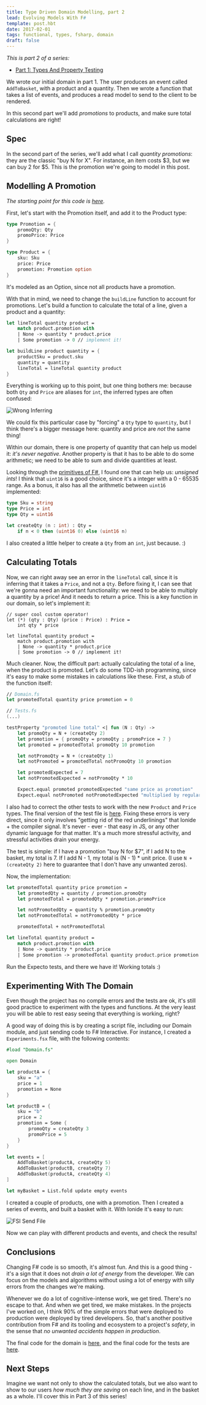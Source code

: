 ```yaml
---
title: Type Driven Domain Modelling, part 2
lead: Evolving Models With F#
template: post.hbt
date: 2017-02-01
tags: functional, types, fsharp, domain
draft: false
---
```


*This is part 2 of a series:*

* [Part 1: Types And Property Testing](http://lucasmreis.github.io/blog/type-driven-domain-modelling-part-1/)

We wrote our initial domain in part 1. The user produces an event called `AddToBasket`, with a product and a quantity. Then we wrote a function that takes a list of events, and produces a read model to send to the client to be rendered.

In this second part we'll add *promotions* to products, and make sure total calculations are right!

## Spec

In the second part of the series, we'll add what I call *quantity promotions*: they are the classic "buy N for X". For instance, an item costs $3, but we can buy 2 for $5. This is the promotion we're going to model in this post.

## Modelling A Promotion

*The starting point for this code is [here](https://github.com/lucasmreis/basket-promotions-kata/blob/master/BasketPromotions/DomainPart1.fs).*

First, let's start with the Promotion itself, and add it to the Product type:

```fsharp
type Promotion = {
    promoQty: Qty
    promoPrice: Price
}

type Product = {
    sku: Sku
    price: Price
    promotion: Promotion option
}
```

It's modeled as an Option, since not all products have a promotion.

With that in mind, we need to change the `buildLine` function to account for promotions. Let's build a function to calculate the total of a line, given a product and a quantity:

```fsharp
let lineTotal quantity product =
    match product.promotion with
    | None -> quantity * product.price
    | Some promotion -> 0 // implement it!

let buildLine product quantity = {
    productSku = product.sku
    quantity = quantity
    lineTotal = lineTotal quantity product
}
```

Everything is working up to this point, but one thing bothers me: because both `Qty` and `Price` are aliases for `int`, the inferred types are often confused:

![Wrong Inferring](../assets/wrong-inferring.png)

We could fix this particular case by "forcing" a `Qty` type to `quantity`, but I think there's a bigger message here: quantity and price are *not* the same thing!

Within our domain, there is one property of quantity that can help us model it: *it's never negative*. Another property is that it has to be able to do some arithmetic; we need to be able to sum and divide quantities at least.

Looking through the [primitives of F#](https://docs.microsoft.com/en-us/dotnet/articles/fsharp/language-reference/primitive-types), I found one that can help us: *unsigned ints*! I think that `uint16` is a good choice, since it's a integer with a 0 - 65535 range. As a bonus, it also has all the arithmetic between `uint16` implemented:

```fsharp
type Sku = string
type Price = int
type Qty = uint16

let createQty (n : int) : Qty =
    if n < 0 then (uint16 0) else (uint16 n)
```

I also created a little helper to create a `Qty` from an `int`, just because. :)

## Calculating Totals

Now, we can right away see an error in the `lineTotal` call, since it is inferring that it takes a `Price`, and not a `Qty`. Before fixing it, I can see that we're gonna need an important functionality: we need to be able to multiply a quantity by a price! And it needs to return a price. This is a key function in our domain, so let's implement it:

```
// super cool custom operator!
let (*) (qty : Qty) (price : Price) : Price =
    int qty * price

let lineTotal quantity product =
    match product.promotion with
    | None -> quantity * product.price
    | Some promotion -> 0 // implement it!
```

Much cleaner. Now, the difficult part: actually calculating the total of a line, when the product is promoted. Let's do some TDD-ish programming, since it's easy to make some mistakes in calculations like these. First, a stub of the function itself:

```fsharp
// Domain.fs
let promotedTotal quantity price promotion = 0

// Tests.fs
(...)

testProperty "promoted line total" <| fun (N : Qty) ->
    let promoQty = N + (createQty 2)
    let promotion = { promoQty = promoQty ; promoPrice = 7 }
    let promoted = promotedTotal promoQty 10 promotion

    let notPromoQty = N + (createQty 1)
    let notPromoted = promotedTotal notPromoQty 10 promotion

    let promotedExpected = 7
    let notPromotedExpected = notPromoQty * 10

    Expect.equal promoted promotedExpected "same price as promotion"
    Expect.equal notPromoted notPromotedExpected "multiplied by regular price"
```

I also had to correct the other tests to work with the new `Product` and `Price` types. The final version of the test file is [here](https://github.com/lucasmreis/basket-promotions-kata/blob/master/BasketPromotions/Tests.fs). Fixing these errors is very direct, since it only involves "getting rid of the red underlinings" that Ionide + the compiler signal. It's never - ever - that easy in JS, or any other dynamic language for that matter. It's a much more stressful activity, and stressful activities drain your energy.

The test is simple: if I have a promotion "buy N for $7", if I add N to the basket, my total is 7. If I add N - 1, my total is (N - 1) * unit price. (I use `N + (createQty 2)` here to guarantee that I don't have any unwanted zeros).

Now, the implementation:

```fsharp
let promotedTotal quantity price promotion =
    let promotedQty = quantity / promotion.promoQty
    let promotedTotal = promotedQty * promotion.promoPrice

    let notPromotedQty = quantity % promotion.promoQty
    let notPromotedTotal = notPromotedQty * price

    promotedTotal + notPromotedTotal

let lineTotal quantity product =
    match product.promotion with
    | None -> quantity * product.price
    | Some promotion -> promotedTotal quantity product.price promotion
```

Run the Expecto tests, and there we have it! Working totals :)

## Experimenting With The Domain

Even though the project has no compile errors and the tests are ok, it's still good practice to experiment with the types and functions. At the very least you will be able to rest easy seeing that everything is working, right?

A good way of doing this is by creating a script file, including our Domain module, and just sending code to F# Interactive. For instance, I created a `Experiments.fsx` file, with the following contents:

```fsharp
#load "Domain.fs"

open Domain

let productA = {
    sku = "a"
    price = 1
    promotion = None
}

let productB = {
    sku = "b"
    price = 2
    promotion = Some {
        promoQty = createQty 3
        promoPrice = 5
    }
}

let events = [
    AddToBasket(productA, createQty 5)
    AddToBasket(productB, createQty 7)
    AddToBasket(productA, createQty 4)
]

let myBasket = List.fold update empty events
```

I created a couple of products, one with a promotion. Then I created a series of events, and built a basket with it. With Ionide it's easy to run:

![FSI Send File](../assets/ionide-fsi-send-file.png)

Now we can play with different products and events, and check the results!

## Conclusions

Changing F# code is so smooth, it's almost fun. And this is a good thing - it's a sign that it does not *drain a lot of energy* from the developer. We can focus on the models and algorithms without using a lot of energy with silly errors from the changes we're making.

Whenever we do a lot of cognitive-intense work, we get tired. There's no escape to that. And when we get tired, we make mistakes. In the projects I've worked on, I think 90% of the simple errors that were deployed to production were deployed by tired developers. So, that's another positive contribution from F# and its tooling and ecosystem to a project's *safety*, in the sense that *no unwanted accidents happen in production*.

The final code for the domain is [here](https://github.com/lucasmreis/basket-promotions-kata/blob/master/BasketPromotions/Domain.fs), and the final code for the tests are [here](https://github.com/lucasmreis/basket-promotions-kata/blob/master/BasketPromotions/Tests.fs).

## Next Steps

Imagine we want not only to show the calculated totals, but we also want to show to our users *how much they are saving* on each line, and in the basket as a whole. I'll cover this in Part 3 of this series!